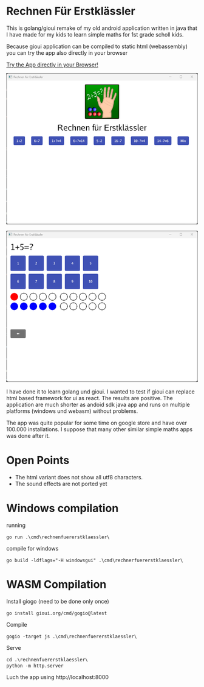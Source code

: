 # Rechnen Für Erstklässler

This is golang/gioui remake of my old android application written in java that I have made for my kids
to learn simple maths for 1st grade scholl kids.

Because gioui application can be compiled to static html (webassembly) you can try the app also directly 
in your browser

<a href="https://xdobry.github.io/rechnenfuererstklaessler/">Try the App directly in your Browser!</a>

![screenshot](docs/main.png)


![screenshot](docs/task.png)


I have done it to learn golang und gioui. I wanted to test if gioui can replace html based
framework for ui as react.
The results are positive.
The application are much shorter as andoid sdk java app and runs on multiple platforms (windows und webasm) without problems.

The app was quite popular for some time on google store and have over 100.000 installations.
I suppose that many other similar simple maths apps was done after it.

# Open Points

* The html variant does not show all utf8 characters.
* The sound effects are not ported yet

# Windows compilation

running

    go run .\cmd\rechnenfuererstklaessler\  

compile for windows

    go build -ldflags="-H windowsgui" .\cmd\rechnerfuererstklaessler\  

# WASM Compilation

Install giogo (need to be done only once)

    go install gioui.org/cmd/gogio@latest

Compile

    gogio -target js .\cmd\rechnenfuererstklaessler\

Serve

    cd .\rechnenfuererstklaessler\
    python -m http.server

Luch the app using http://localhost:8000